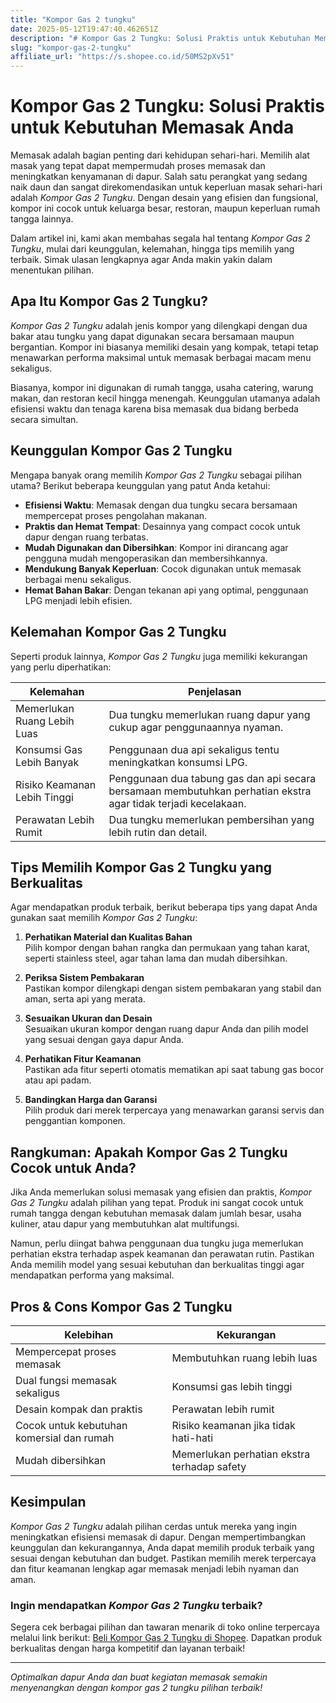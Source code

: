 ```yaml
---
title: "Kompor Gas 2 tungku"
date: 2025-05-12T19:47:40.462651Z
description: "# Kompor Gas 2 Tungku: Solusi Praktis untuk Kebutuhan Memasak Anda..."
slug: "kompor-gas-2-tungku"
affiliate_url: "https://s.shopee.co.id/50MS2pXv51"
---
```

# Kompor Gas 2 Tungku: Solusi Praktis untuk Kebutuhan Memasak Anda

Memasak adalah bagian penting dari kehidupan sehari-hari. Memilih alat masak yang tepat dapat mempermudah proses memasak dan meningkatkan kenyamanan di dapur. Salah satu perangkat yang sedang naik daun dan sangat direkomendasikan untuk keperluan masak sehari-hari adalah *Kompor Gas 2 Tungku*. Dengan desain yang efisien dan fungsional, kompor ini cocok untuk keluarga besar, restoran, maupun keperluan rumah tangga lainnya.

Dalam artikel ini, kami akan membahas segala hal tentang *Kompor Gas 2 Tungku*, mulai dari keunggulan, kelemahan, hingga tips memilih yang terbaik. Simak ulasan lengkapnya agar Anda makin yakin dalam menentukan pilihan.

## Apa Itu Kompor Gas 2 Tungku?

*Kompor Gas 2 Tungku* adalah jenis kompor yang dilengkapi dengan dua bakar atau tungku yang dapat digunakan secara bersamaan maupun bergantian. Kompor ini biasanya memiliki desain yang kompak, tetapi tetap menawarkan performa maksimal untuk memasak berbagai macam menu sekaligus.

Biasanya, kompor ini digunakan di rumah tangga, usaha catering, warung makan, dan restoran kecil hingga menengah. Keunggulan utamanya adalah efisiensi waktu dan tenaga karena bisa memasak dua bidang berbeda secara simultan.

## Keunggulan Kompor Gas 2 Tungku

Mengapa banyak orang memilih *Kompor Gas 2 Tungku* sebagai pilihan utama? Berikut beberapa keunggulan yang patut Anda ketahui:

- **Efisiensi Waktu**: Memasak dengan dua tungku secara bersamaan mempercepat proses pengolahan makanan.
- **Praktis dan Hemat Tempat**: Desainnya yang compact cocok untuk dapur dengan ruang terbatas.
- **Mudah Digunakan dan Dibersihkan**: Kompor ini dirancang agar pengguna mudah mengoperasikan dan membersihkannya.
- **Mendukung Banyak Keperluan**: Cocok digunakan untuk memasak berbagai menu sekaligus.
- **Hemat Bahan Bakar**: Dengan tekanan api yang optimal, penggunaan LPG menjadi lebih efisien.

## Kelemahan Kompor Gas 2 Tungku

Seperti produk lainnya, *Kompor Gas 2 Tungku* juga memiliki kekurangan yang perlu diperhatikan:

| Kelemahan                     | Penjelasan                                                     |
|------------------------------|----------------------------------------------------------------|
| Memerlukan Ruang Lebih Luas | Dua tungku memerlukan ruang dapur yang cukup agar penggunaannya nyaman. |
| Konsumsi Gas Lebih Banyak   | Penggunaan dua api sekaligus tentu meningkatkan konsumsi LPG. |
| Risiko Keamanan Lebih Tinggi | Penggunaan dua tabung gas dan api secara bersamaan membutuhkan perhatian ekstra agar tidak terjadi kecelakaan. |
| Perawatan Lebih Rumit       | Dua tungku memerlukan pembersihan yang lebih rutin dan detail. |

## Tips Memilih Kompor Gas 2 Tungku yang Berkualitas

Agar mendapatkan produk terbaik, berikut beberapa tips yang dapat Anda gunakan saat memilih *Kompor Gas 2 Tungku*:

1. **Perhatikan Material dan Kualitas Bahan**  
   Pilih kompor dengan bahan rangka dan permukaan yang tahan karat, seperti stainless steel, agar tahan lama dan mudah dibersihkan.

2. **Periksa Sistem Pembakaran**  
   Pastikan kompor dilengkapi dengan sistem pembakaran yang stabil dan aman, serta api yang merata.

3. **Sesuaikan Ukuran dan Desain**  
   Sesuaikan ukuran kompor dengan ruang dapur Anda dan pilih model yang sesuai dengan gaya dapur Anda.

4. **Perhatikan Fitur Keamanan**  
   Pastikan ada fitur seperti otomatis mematikan api saat tabung gas bocor atau api padam.

5. **Bandingkan Harga dan Garansi**  
   Pilih produk dari merek terpercaya yang menawarkan garansi servis dan penggantian komponen.

## Rangkuman: Apakah Kompor Gas 2 Tungku Cocok untuk Anda?

Jika Anda memerlukan solusi memasak yang efisien dan praktis, *Kompor Gas 2 Tungku* adalah pilihan yang tepat. Produk ini sangat cocok untuk rumah tangga dengan kebutuhan memasak dalam jumlah besar, usaha kuliner, atau dapur yang membutuhkan alat multifungsi.

Namun, perlu diingat bahwa penggunaan dua tungku juga memerlukan perhatian ekstra terhadap aspek keamanan dan perawatan rutin. Pastikan Anda memilih model yang sesuai kebutuhan dan berkualitas tinggi agar mendapatkan performa yang maksimal.

## Pros & Cons Kompor Gas 2 Tungku

| Kelebihan                     | Kekurangan                                                 |
|------------------------------|------------------------------------------------------------|
| Mempercepat proses memasak | Membutuhkan ruang lebih luas                              |
| Dual fungsi memasak sekaligus | Konsumsi gas lebih tinggi                             |
| Desain kompak dan praktis | Perawatan lebih rumit                                |
| Cocok untuk kebutuhan komersial dan rumah | Risiko keamanan jika tidak hati-hati  |
| Mudah dibersihkan | Memerlukan perhatian ekstra terhadap safety |

## Kesimpulan

*Kompor Gas 2 Tungku* adalah pilihan cerdas untuk mereka yang ingin meningkatkan efisiensi memasak di dapur. Dengan mempertimbangkan keunggulan dan kekurangannya, Anda dapat memilih produk terbaik yang sesuai dengan kebutuhan dan budget. Pastikan memilih merek terpercaya dan fitur keamanan lengkap agar memasak menjadi lebih nyaman dan aman.

### Ingin mendapatkan *Kompor Gas 2 Tungku* terbaik?  
Segera cek berbagai pilihan dan tawaran menarik di toko online terpercaya melalui link berikut: [Beli Kompor Gas 2 Tungku di Shopee](https://s.shopee.co.id/50MS2pXv51). Dapatkan produk berkualitas dengan harga kompetitif dan layanan terbaik!

---

*Optimalkan dapur Anda dan buat kegiatan memasak semakin menyenangkan dengan kompor gas 2 tungku pilihan terbaik!*